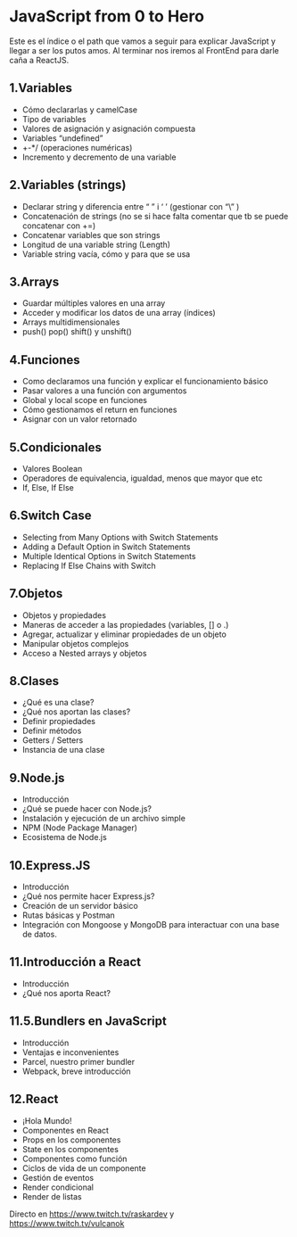 JavaScript from 0 to Hero
==========

Este es el índice o el path que vamos a seguir para explicar JavaScript y llegar a ser los putos amos.
Al terminar nos iremos al FrontEnd para darle caña a ReactJS.

1.Variables
--------------------
- Cómo declararlas y camelCase
- Tipo de variables
- Valores de asignación y asignación compuesta
- Variables “undefined”
- +-*/  (operaciones numéricas)
- Incremento y decremento de una variable

2.Variables (strings)
--------------------
- Declarar string y diferencia entre “ ” i ‘ ’ (gestionar con “\” )
- Concatenación de strings (no se si hace falta comentar que tb se puede concatenar con +=)
- Concatenar variables que son strings
- Longitud de una variable string (Length)
- Variable string vacía, cómo y para que se usa

3.Arrays
--------------------
- Guardar múltiples valores en una array
- Acceder y modificar los datos de una array (índices)
- Arrays multidimensionales
- push() pop() shift() y unshift()

4.Funciones
--------------------
- Como declaramos una función y explicar el funcionamiento básico 
- Pasar valores a una función con argumentos
- Global y local scope en funciones
- Cómo gestionamos el return en funciones
- Asignar con un valor retornado

5.Condicionales
--------------------
- Valores Boolean
- Operadores de equivalencia, igualdad, menos que mayor que etc
- If, Else, If Else

6.Switch Case
--------------------
- Selecting from Many Options with Switch Statements
- Adding a Default Option in Switch Statements
- Multiple Identical Options in Switch Statements
- Replacing If Else Chains with Switch

7.Objetos
--------------------
- Objetos y propiedades
- Maneras de acceder a las propiedades (variables, [] o .)
- Agregar, actualizar y eliminar propiedades de un objeto
- Manipular objetos complejos
- Acceso a Nested arrays y objetos

8.Clases
--------------------
- ¿Qué es una clase?
- ¿Qué nos aportan las clases?
- Definir propiedades
- Definir métodos
- Getters / Setters
- Instancia de una clase

9.Node.js
--------------------
- Introducción
- ¿Qué se puede hacer con Node.js?
- Instalación y ejecución de un archivo simple
- NPM (Node Package Manager)
- Ecosistema de Node.js

10.Express.JS
--------------------
- Introducción
- ¿Qué nos permite hacer Express.js?
- Creación de un servidor básico
- Rutas básicas y Postman
- Integración con Mongoose y MongoDB para interactuar con una base de datos.

11.Introducción a React
--------------------
- Introducción
- ¿Qué nos aporta React?

11.5.Bundlers en JavaScript
--------------------
- Introducción
- Ventajas e inconvenientes
- Parcel, nuestro primer bundler
- Webpack, breve introducción

12.React
--------------------
- ¡Hola Mundo!
- Componentes en React
- Props en los componentes
- State en los componentes
- Componentes como función
- Ciclos de vida de un componente
- Gestión de eventos
- Render condicional
- Render de listas


Directo en https://www.twitch.tv/raskardev y https://www.twitch.tv/vulcanok
